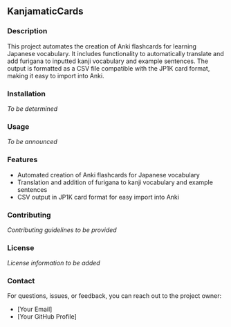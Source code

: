 ## KanjamaticCards

### Description
This project automates the creation of Anki flashcards for learning Japanese vocabulary. It includes functionality to automatically translate and add furigana to inputted kanji vocabulary and example sentences. The output is formatted as a CSV file compatible with the JP1K card format, making it easy to import into Anki.

### Installation
*To be determined*

### Usage
*To be announced*

### Features
- Automated creation of Anki flashcards for Japanese vocabulary
- Translation and addition of furigana to kanji vocabulary and example sentences
- CSV output in JP1K card format for easy import into Anki

### Contributing
*Contributing guidelines to be provided*

### License
*License information to be added*

### Contact
For questions, issues, or feedback, you can reach out to the project owner:
- [Your Email]
- [Your GitHub Profile]

